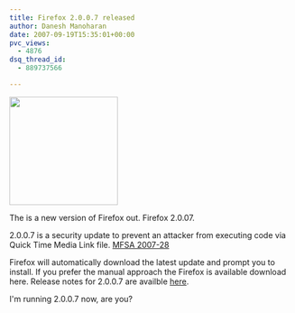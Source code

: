 ```yaml
---
title: Firefox 2.0.0.7 released
author: Danesh Manoharan
date: 2007-09-19T15:35:01+00:00
pvc_views:
  - 4876
dsq_thread_id:
  - 889737566

---
```

<img loading="lazy" src="http://img230.imageshack.us/img230/4551/firefoxlogopi9.png" align="top" height="192" width="192" />

The is a new version of Firefox out. Firefox 2.0.07.

2.0.0.7 is a security update to prevent an attacker from executing code via Quick Time Media Link file. [MFSA 2007-28][1]

Firefox will automatically download the latest update and prompt you to install. If you prefer the manual approach the Firefox is available download here. Release notes for 2.0.0.7 are availble [here][2].

I'm running 2.0.0.7 now, are you?

 [1]: http://www.mozilla.org/security/announce/2007/mfsa2007-28.html
 [2]: http://en-us.www.mozilla.com/en-US/